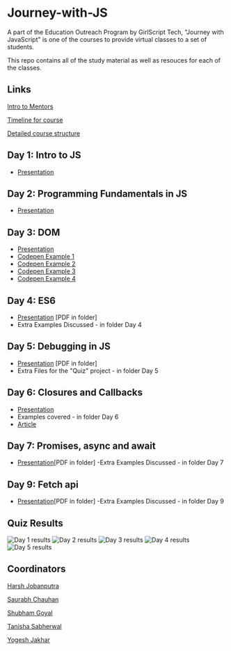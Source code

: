 # Journey-with-JS

A part of the Education Outreach Program by GirlScript Tech, "Journey with JavaScript" is one of the courses to provide virtual classes to a set of students.

This repo contains all of the study material as well as resouces for each of the classes.

## Links

[Intro to Mentors](https://drive.google.com/file/d/1xVnHcZxKn2dv9NDrP2NKNt0lIFJR8P9U/view)

[Timeline for course](https://docs.google.com/spreadsheets/d/151wNgh1Gw4IyIw8cUuGXPI8m9FjaZ6_76TM4sJkeL0o/edit?ts=5e95dc8f#gid=0)

[Detailed course structure](https://docs.google.com/document/d/1KJts1SD5AxsXfUqPIbvDpIocLRGsFIZCrU3iuixZpus/edit)

## Day 1: Intro to JS

- [Presentation](https://slides.com/saurabhchauhan-1/deck/fullscreen)

## Day 2: Programming Fundamentals in JS

- [Presentation](https://slides.com/harshjobanputra/deck)

## Day 3: DOM

- [Presentation](https://slides.com/harshjobanputra/eop-js-day-2)
- [Codepen Example 1](https://codepen.io/harsh-jobanputra/pen/vYNyPrr?editors=1011)
- [Codepen Example 2](https://codepen.io/harsh-jobanputra/pen/wvKoZKv?editors=0011)
- [Codepen Example 3](https://codepen.io/harsh-jobanputra/pen/ZEbBZKJ?editors=1010)
- [Codepen Example 4](https://codepen.io/harsh-jobanputra/pen/qBOqwoQ?editors=1111)

## Day 4: ES6

- [Presentation](https://slides.com/saurabhchauhan-1/deck-83d2ee#/) [PDF in folder]
- Extra Examples Discussed - in folder Day 4

## Day 5: Debugging in JS

- [Presentation](https://slides.com/saurabhchauhan-1/deck-8d3090) [PDF in folder]
- Extra Files for the "Quiz" project - in folder Day 5

## Day 6: Closures and Callbacks

- [Presentation](https://slides.com/saurabhchauhan-1/closures-and-callbacks-by-tanisha)
- Examples covered - in folder Day 6
- [Article](https://medium.com/@tanisha031199/js-the-functional-programming-paradigm-66f1b8d57ee8)

## Day 7: Promises, async and await

- [Presentation](https://docs.google.com/presentation/d/1dR7h3dusEVmE1ZGF7MRPnEElWYmtwXonnRDqqNuddK8/edit#slide=id.g35f391192_00)[PDF in folder]
  -Extra Examples Discussed - in folder Day 7

## Day 9: Fetch api

- [Presentation](https://docs.google.com/presentation/d/1zWF_1Ha93mFTb4-RwU30_1RWKWAv-oMQ/edit#slide=id.p6)[PDF in folder]
  -Extra Examples Discussed - in folder Day 9

## Quiz Results

![Day 1 results](https://github.com/tanisha03/Journey-with-JS/blob/master/Quiz%20Results/Day%201%20EOP%20JS.jpg)
![Day 2 results](https://github.com/tanisha03/Journey-with-JS/blob/master/Quiz%20Results/Day%202%20EOP%20JS.jpg)
![Day 3 results](https://github.com/tanisha03/Journey-with-JS/blob/master/Quiz%20Results/Day%203%20EOP%20JS.jpg)
![Day 4 results](https://github.com/tanisha03/Journey-with-JS/blob/master/Quiz%20Results/Day%204%20EOP%20JS.jpg)
![Day 5 results](https://github.com/tanisha03/Journey-with-JS/blob/master/Quiz%20Results/Day%205%20EOP%20JS.jpg)

## Coordinators

[Harsh Jobanputra](https://github.com/harsh2201)

[Saurabh Chauhan](https://github.com/blitz450)

[Shubham Goyal](https://github.com/shugo111)

[Tanisha Sabherwal](https://github.com/tanisha03)

[Yogesh Jakhar](https://github.com/yogeshjakhar19)
